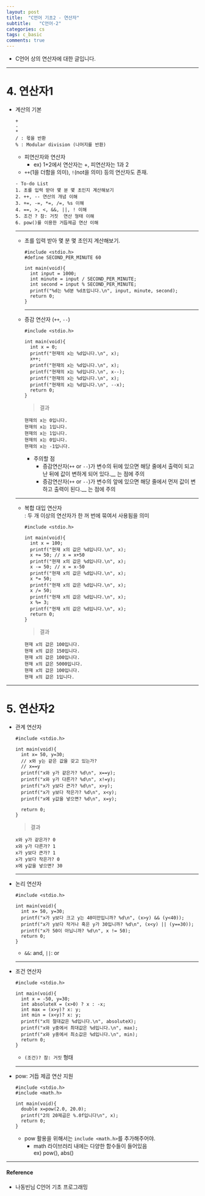 ```yaml
---  
layout: post
title:  "C언어 기초2 - 연산자"
subtitle:   "C언어-2"
categories: cs
tags: c_basic
comments: true
---  
```


- C언어 상의 연산자에 대한 글입니다.  

---  

# 4. 연산자1  
- 계산의 기본   

  ```  
  +  
  -  
  *  
  / : 몫을 반환  
  % : Modular division (나머지를 반환)  
  ```  
  
  - 피연산자와 연산자  
    - ex) 1+2에서 연산자는 +, 피연산자는 1과 2  
  - `++`(1을 더함을 의미), `!`(not을 의미) 등의 연산자도 존재.  
  
  ```  
  - To-do List  
  1. 초를 입력 받아 몇 분 몇 초인지 계산해보기  
  2. ++, -- 연산의 개념 이해  
  3. +=, -=, *=, /=, %s 이해  
  4. ==, >, <, &&, ||, ! 이해  
  5. 조건 ? 참: 거짓  연산 형태 이해  
  6. pow()를 이용한 거듭제곱 연산 이해  
  ```  

  ---  

  - 초를 입력 받아 몇 분 몇 초인지 계산해보기.  

    ```  
    #include <stdio.h>
    #define SECOND_PER_MINUTE 60

    int main(void){
      int input = 1000;
      int minute = input / SECOND_PER_MINUTE;	
      int second = input % SECOND_PER_MINUTE;
      printf("%d는 %d분 %d초입니다.\n", input, minute, second);
      return 0;
    } 
    ```  
  
    ---  
 
  
  - 증감 연산자 (`++`, `--`)    
  
    ```  
    #include <stdio.h>

    int main(void){
      int x = 0;
      printf("현재의 x는 %d입니다.\n", x);
      x++;
      printf("현재의 x는 %d입니다.\n", x);
      printf("현재의 x는 %d입니다.\n", x--);
      printf("현재의 x는 %d입니다.\n", x);
      printf("현재의 x는 %d입니다.\n", --x);  
      return 0;
    }  
    ```  
    
    > 결과  
      ```  
      현재의 x는 0입니다.
      현재의 x는 1입니다.
      현재의 x는 1입니다.
      현재의 x는 0입니다.
      현재의 x는 -1입니다.
      ```  
      - 주의할 점  
        - 증감연산자(`++` or `--`)가 변수의 뒤에 있으면 해당 줄에서 출력이 되고 난 뒤에 값이 변하게 되어 있다.__ 는 점에 주의  
        - 증감연산자(`++` or `--`)가 변수의 앞에 있으면 해당 줄에서 먼저 값이 변하고 출력이 된다.__ 는 점에 주의  
     
  ---     
     
  - 복합 대입 연산자  
    : 두 개 이상의 연산자가 한 꺼 번에 묶여서 사용됨을 의미  
    
    ```  
    #include <stdio.h>

    int main(void){
      int x = 100;
      printf("현재 x의 값은 %d입니다.\n", x);
      x += 50; // x = x+50
      printf("현재 x의 값은 %d입니다.\n", x);
      x -= 50; // x = x-50
      printf("현재 x의 값은 %d입니다.\n", x);
      x *= 50;
      printf("현재 x의 값은 %d입니다.\n", x);
      x /= 50;
      printf("현재 x의 값은 %d입니다.\n", x);
      x %= 3;
      printf("현재 x의 값은 %d입니다.\n", x);
      return 0;
    }
    ```   
    
    > 결과  
    
      ```  
      현재 x의 값은 100입니다. 
      현재 x의 값은 150입니다. 
      현재 x의 값은 100입니다. 
      현재 x의 값은 5000입니다. 
      현재 x의 값은 100입니다. 
      현재 x의 값은 1입니다. 
      ```  
    
---  

# 5. 연산자2  

- 관계 연산자  
  
  ```  
  #include <stdio.h>

  int main(void){
    int x= 50, y=30;
    // x와 y는 같은 값을 갖고 있는가? 
    // x==y  
    printf("x와 y가 같은가? %d\n", x==y);
    printf("x와 y가 다른가? %d\n", x!=y);
    printf("x가 y보다 큰가? %d\n", x>y);
    printf("x가 y보다 작은가? %d\n", x<y);
    printf("x에 y값을 넣으면? %d\n", x=y);

    return 0;
  }
  ```  
  
  > 결과  
  
    ```  
    x와 y가 같은가? 0
    x와 y가 다른가? 1
    x가 y보다 큰가? 1
    x가 y보다 작은가? 0
    x에 y값을 넣으면? 30
    ```  
    
    ---  
    
- 논리 연산자  

  ```  
  #include <stdio.h> 

  int main(void){
    int x= 50, y=30;
    printf("x가 y보다 크고 y는 40미만입니까? %d\n", (x>y) && (y<40));
    printf("x가 y보다 작거나 혹은 y가 30입니까? %d\n", (x<y) || (y==30));
    printf("x가 50이 아닙니까? %d\n", x != 50);
    return 0; 
  }
  ```  
  
  - `&&`: and, `||`: or  

  ---  

- 조건 연산자  
  
  ```  
  #include <stdio.h>

  int main(void){
    int x = -50, y=30;
    int absoluteX = (x>0) ? x : -x;
    int max = (x>y)? x: y;
    int min = (x<y)? x: y;
    printf("x의 절대값은 %d입니다.\n", absoluteX);
    printf("x와 y중에서 최대값은 %d입니다.\n", max);
    printf("x와 y중에서 최소값은 %d입니다.\n", min);
    return 0;
  }
  ```  
  - `(조건)? 참: 거짓` 형태  
  
  ---  
  
- pow: 거듭 제곱 연산 지원  
  
  ```  
  #include <stdio.h>
  #include <math.h>

  int main(void){
    double x=pow(2.0, 20.0);
    printf("2의 20제곱은 %.0f입니다\n", x);
    return 0; 
  }
  ```  
  - pow 활용을 위해서는 `include <math.h>`를 추가해주어야.  
    - math 라이브러리 내에는 다양한 함수들이 들어있음  
      ex) pow(), abs()  
      
---  
#### Reference  
- 나동빈님 C언어 기초 프로그래밍  
      
  

    

      
      
  

  
